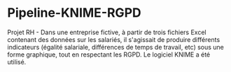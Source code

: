 # Pipeline-KNIME-RGPD
Projet RH - Dans une entreprise fictive, à partir de trois fichiers Excel contenant des données sur les salariés, il s'agissait de produire différents indicateurs (égalité salariale, différences de temps de travail, etc) sous une forme graphique, tout en respectant les RGPD. Le logiciel KNIME a été utilisé.
